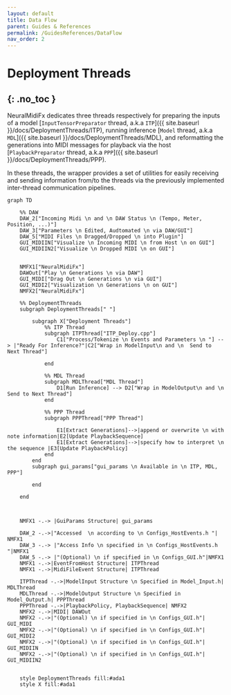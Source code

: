 ```yaml
---
layout: default
title: Data Flow
parent: Guides & References
permalink: /GuidesReferences/DataFlow
nav_order: 2
---
```


# Deployment Threads
{: .no_toc }
---

NeuralMidiFx dedicates three threads respectively for preparing the inputs of a model [`InputTensorPreparator` thread, a.k.a `ITP`]({{ site.baseurl }}/docs/DeploymentThreads/ITP),
running inference [`Model` thread, a.k.a `MDL`]({{ site.baseurl }}/docs/DeploymentThreads/MDL), and reformatting the generations into MIDI messages for playback 
via the host  [`PlaybackPreparator` thread, a.k.a `PPP`]({{ site.baseurl }}/docs/DeploymentThreads/PPP).

In these threads, the wrapper provides a set of utilities for easily receiving and sending information from/to the 
threads via the previously implemented inter-thread communication pipelines.

```mermaid
graph TD
    
    %% DAW
    DAW_2["Incoming Midi \n and \n DAW Status \n (Tempo, Meter, Position, ...)"]
    DAW_3["Parameters \n Edited, Audtomated \n via DAW/GUI"]
    DAW_5["MIDI Files \n Dragged/Dropped \n into Plugin"]
    GUI_MIDIIN["Visualize \n Incoming MIDI \n from Host \n on GUI"]
    GUI_MIDIIN2["Visualize \n Dropped MIDI \n on GUI"]
    

    NMFX1["NeuralMidiFx"]
    DAWOut["Play \n Generations \n via DAW"]
    GUI_MIDI["Drag Out \n Generations \n via GUI"]
    GUI_MIDI2["Visualization \n Generations \n on GUI"]
    NMFX2["NeuralMidiFx"]

    %% DeploymentThreads 
    subgraph DeploymentThreads[" "]

        subgraph X["Deployment Threads"]
            %% ITP Thread
            subgraph ITPThread["ITP_Deploy.cpp"]
                C1["Process/Tokenize \n Events and Parameters \n "] --> |"Ready For Inference?"|C2["Wrap in ModelInput\n and \n  Send to Next Thread"]
            
            end
            
            %% MDL Thread
            subgraph MDLThread["MDL Thread"]
                D1[Run Inference] --> D2["Wrap in ModelOutput\n and \n  Send to Next Thread"]
            end
            
            %% PPP Thread
            subgraph PPPThread["PPP Thread"]
                
                E1[Extract Generations]-->|append or overwrite \n with note information|E2[Update PlaybackSequence]
                E1[Extract Generations]-->|specify how to interpret \n the sequence |E3[Update PlaybackPolicy]
            end
        end
        subgraph gui_params["gui_params \n Available in \n ITP, MDL, PPP"]
            
        end
    
    end
        

   
    NMFX1 -.-> |GuiParams Structure| gui_params

    DAW_2 -.->|"Accessed  \n according to \n Configs_HostEvents.h "| NMFX1
    DAW_3 -.-> |"Access Info \n specified in \n Configs_HostEvents.h "|NMFX1
    DAW_5 -.-> |"(Optional) \n if specified in \n Configs_GUI.h"|NMFX1
    NMFX1 -.->|EventFromHost Structure| ITPThread
    NMFX1 -.->|MidiFileEvent Structure| ITPThread

    ITPThread -.->|ModelInput Structure \n Specified in Model_Input.h| MDLThread
    MDLThread -.->|ModelOutput Structure \n Specified in Model_Output.h| PPPThread
    PPPThread -.->|PlaybackPolicy, PlaybackSequence| NMFX2
    NMFX2 -.->|MIDI| DAWOut
    NMFX2 -.->|"(Optional) \n if specified in \n Configs_GUI.h"| GUI_MIDI
    NMFX2 -.->|"(Optional) \n if specified in \n Configs_GUI.h"| GUI_MIDI2
    NMFX2 -.->|"(Optional) \n if specified in \n Configs_GUI.h"| GUI_MIDIIN
    NMFX2 -.->|"(Optional) \n if specified in \n Configs_GUI.h"| GUI_MIDIIN2


    style DeploymentThreads fill:#ada1 
    style X fill:#ada1


```
